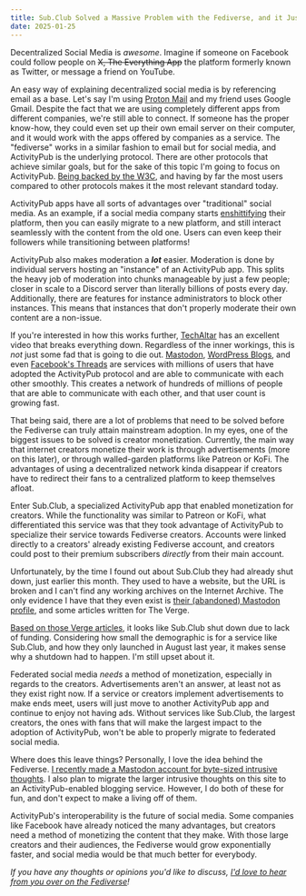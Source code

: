 ```yaml
---
title: Sub.Club Solved a Massive Problem with the Fediverse, and it Just Died
date: 2025-01-25
---
```


Decentralized Social Media is *awesome*. Imagine if someone on Facebook could follow people on ~~X, The Everything App~~ the platform formerly known as Twitter, or message a friend on YouTube.

An easy way of explaining decentralized social media is by referencing email as a base. Let's say I'm using [Proton Mail](https://proton.me) and my friend uses Google Gmail. Despite the fact that we are using completely different apps from different companies, we're still able to connect. If someone has the proper know-how, they could even set up their own email server on their computer, and it would work with the apps offered by companies as a service. The "fediverse" works in a similar fashion to email but for social media, and ActivityPub is the underlying protocol. There are other protocols that achieve similar goals, but for the sake of this topic I'm going to focus on ActivityPub. [Being backed by the W3C](https://www.w3.org/TR/activitypub/), and having by far the most users compared to other protocols makes it the most relevant standard today.

ActivityPub apps have all sorts of advantages over "traditional" social media. As an example, if a social media company starts [enshittifying](https://en.wikipedia.org/wiki/Enshittification) their platform, then you can easily migrate to a new platform, and still interact seamlessly with the content from the old one. Users can even keep their followers while transitioning between platforms!

ActivityPub also makes moderation a ***lot*** easier. Moderation is done by individual servers hosting an "instance" of an ActivityPub app. This splits the heavy job of moderation into chunks manageable by just a few people; closer in scale to a Discord server than literally billions of posts every day. Additionally, there are features for instance administrators to block other instances. This means that instances that don't properly moderate their own content are a non-issue. 

If you're interested in how this works further, [TechAltar](https://www.youtube.com/watch?v=R3ptZ1W-FRA) has an excellent video that breaks everything down. Regardless of the inner workings, this is *not* just some fad that is going to die out. [Mastodon](https://joinmastodon.org/), [WordPress Blogs](https://wordpress.com/blog/2023/03/17/making-the-social-web-a-better-place-activitypub-for-wordpress-joins-the-automattic-family/), and even [Facebook's Threads](https://engineering.fb.com/2024/03/21/networking-traffic/threads-has-entered-the-fediverse/) are services with millions of users that have adopted the ActivityPub protocol and are able to communicate with each other smoothly. This creates a network of hundreds of millions of people that are able to communicate with each other, and that user count is growing fast.

That being said, there are a lot of problems that need to be solved before the Fediverse can truly attain mainstream adoption. In my eyes, one of the biggest issues to be solved is creator monetization.   Currently, the main way that internet creators monetize their work is through advertisements (more on this later), or through walled-garden platforms like Patreon or KoFi. The advantages of using a decentralized network kinda disappear if creators have to redirect their fans to a centralized platform to keep themselves afloat.

Enter Sub.Club, a specialized ActivityPub app that enabled monetization for creators. While the functionality was similar to Patreon or KoFi, what differentiated this service was that they took advantage of ActivityPub to specialize their service towards Fediverse creators. Accounts were linked directly to a creators' already existing Fediverse account, and creators could post to their premium subscribers *directly* from their main account.

Unfortunately, by the time I found out about Sub.Club they had already shut down, just earlier this month. They used to have a website, but the URL is broken and I can't find any working archives on the Internet Archive. The only evidence I have that they even exist is [their (abandoned) Mastodon profile](https://mastodon.social/@subclub), and some articles written for The Verge.

[Based on those Verge articles](https://www.theverge.com/2024/12/16/24322574/sub-club-mastodon-mammoth-fediverse-shutting-down), it looks like Sub.Club shut down due to lack of funding. Considering how small the demographic is for a service like Sub.Club, and how they only launched in August last year, it makes sense why a shutdown had to happen. I'm still upset about it.

Federated social media *needs* a method of monetization, especially in regards to the creators. Advertisements aren't an answer, at least not as they exist right now. If a service or creators implement advertisements to make ends meet, users will just move to another ActivityPub app and continue to enjoy not having ads. Without services like Sub.Club, the largest creators, the ones with fans that will make the largest impact to the adoption of ActivityPub, won't be able to properly migrate to federated social media.

Where does this leave things? Personally, I love the idea behind the Fediverse. [I recently made a Mastodon account for byte-sized intrusive thoughts](https://mstdn.ca/@threedollarchickenparm). I also plan to migrate the larger intrusive thoughts on this site to an ActivityPub-enabled blogging service. However, I do both of these for fun, and don't expect to make a living off of them.

ActivityPub's interoperability is the future of social media. Some companies like Facebook have already noticed the many advantages, but creators need a method of monetizing the content that they make. With those large creators and their audiences, the Fediverse would grow exponentially faster, and social media would be that much better for everybody.

*If you have any thoughts or opinions you'd like to discuss, [I'd love to hear from you over on the Fediverse](https://mstdn.ca/@threedollarchickenparm)!*